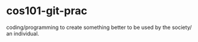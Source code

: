 # cos101-git-prac
coding/programming to create something better to be used by the society/ an individual.
